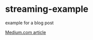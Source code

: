 # streaming-example
example for a blog post




[Medium.com article](https://medium.com/@viktorreinok/how-to-consume-spring-boot-stream-endpoint-in-angular-app-8d773e3a9faf)
